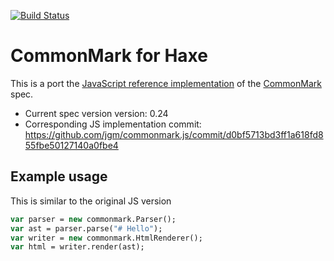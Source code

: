 [![Build Status](https://travis-ci.org/nadako/commonmark-hx.svg?branch=master)](https://travis-ci.org/nadako/commonmark-hx)

# CommonMark for Haxe

This is a port the [JavaScript reference implementation](https://github.com/jgm/commonmark.js) of the [CommonMark](http://commonmark.org/) spec.

* Current spec version version: 0.24
* Corresponding JS implementation commit: https://github.com/jgm/commonmark.js/commit/d0bf5713bd3ff1a618fd855fbe50127140a0fbe4


## Example usage

This is similar to the original JS version

```haxe
var parser = new commonmark.Parser();
var ast = parser.parse("# Hello");
var writer = new commonmark.HtmlRenderer();
var html = writer.render(ast);
```

